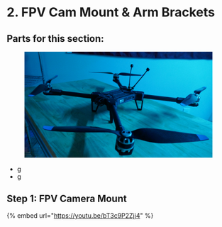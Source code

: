 # 2. FPV Cam Mount & Arm Brackets

## Parts for this section:

<figure><img src="../../../.gitbook/assets/3245324.png" alt=""><figcaption></figcaption></figure>

* g
* g



## Step 1: FPV Camera Mount

{% embed url="https://youtu.be/bT3c9P2Zjj4" %}

